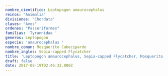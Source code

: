 ```yaml
---
nombre_cientifico: Leptopogon amaurocephalus
reinos: "Animalia"
divisiones: "Chordata"
clases: "Aves"
ordenes: "Passeriformes"
familias: 'Tyrannidae '
generos: Leptopogon
especie: 'amaurocephalus '
nombre_comun: Mosquerito Cabecipardo
nombre_ingles: Sepia-capped Flycatcher
title: 'Leptopogon amaurocephalus, Sepia-capped Flycatcher, Mosquerito Cabecipardo'
draft: false
date: 2017-08-19T02:46:32.000Z
---
```


